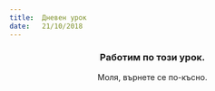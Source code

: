 ```yaml
---
title:  Дневен урок
date:   21/10/2018
---
```


### <center>Работим по този урок.</center>
<center>Моля, върнете се по-късно.</center>